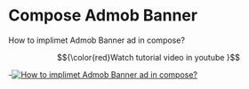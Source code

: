 # Compose Admob Banner
How to implimet Admob Banner ad in compose?

$${\color{red}Watch tutorial video in youtube }$$ 

-[![How to implimet Admob Banner ad in compose?](https://img.youtube.com/vi/vAlDqS6qj_E/0.jpg)](https://www.youtube.com/watch?v=vAlDqS6qj_E)
